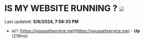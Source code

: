 # IS MY WEBSITE RUNNING ? [![](https://img.shields.io/static/v1?label=Sponsor&message=%E2%9D%A4&logo=GitHub&color=%23fe8e86)](https://github.com/sponsors/<username>)

Last updated: **5/8/2024, 7:58:33 PM**

- `GET` [https://youssefservice.me](https://youssefservice.me) - **Up** (219ms)
